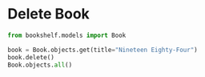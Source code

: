 # Delete Book

```python
from bookshelf.models import Book

book = Book.objects.get(title="Nineteen Eighty-Four")
book.delete()
Book.objects.all()
